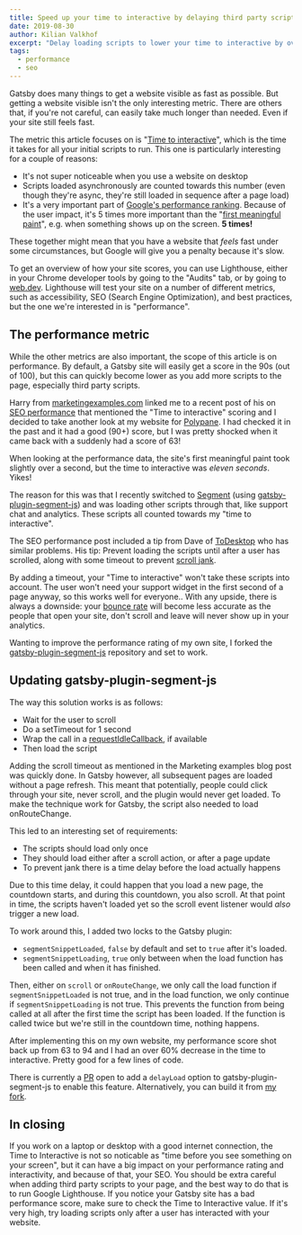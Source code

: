```yaml
---
title: Speed up your time to interactive by delaying third party scripts
date: 2019-08-30
author: Kilian Valkhof
excerpt: "Delay loading scripts to lower your time to interactive by over 60%"
tags:
  - performance
  - seo
---
```


Gatsby does many things to get a website visible as fast as possible. But getting a website visible isn't the only interesting metric. There are others that, if you're not careful, can easily take much longer than needed. Even if your site still feels fast.

The metric this article focuses on is "[Time to interactive](https://developers.google.com/web/tools/lighthouse/audits/time-to-interactive)", which is the time it takes for all your initial scripts to run. This one is particularly interesting for a couple of reasons:

- It's not super noticeable when you use a website on desktop
- Scripts loaded asynchronously are counted towards this number (even though they're async, they're still loaded in sequence after a page load)
- It's a very important part of [Google's performance ranking](https://github.com/GoogleChrome/lighthouse/blob/master/docs/scoring.md). Because of the user impact, it's 5 times more important than the "[first meaningful paint](https://developers.google.com/web/tools/lighthouse/audits/first-meaningful-paint)", e.g. when something shows up on the screen. **5 times!**

These together might mean that you have a website that _feels_ fast under some circumstances, but Google will give you a penalty because it's slow.

To get an overview of how your site scores, you can use Lighthouse, either in your Chrome developer tools by going to the "Audits" tab, or by going to [web.dev](https://web.dev/measure). Lighthouse will test your site on a number of different metrics, such as accessibility, SEO (Search Engine Optimization), and best practices, but the one we're interested in is "performance".

## The performance metric

While the other metrics are also important, the scope of this article is on performance. By default, a Gatsby site will easily get a score in the 90s (out of 100), but this can quickly become lower as you add more scripts to the page, especially third party scripts.

Harry from [marketingexamples.com](https://marketingexamples.com/) linked me to a recent post of his on [SEO performance](https://marketingexamples.com/seo/performance) that mentioned the "Time to interactive" scoring and I decided to take another look at my website for [Polypane](https://polypane.rocks). I had checked it in the past and it had a good (90+) score, but I was pretty shocked when it came back with a suddenly had a score of 63!

When looking at the performance data, the site's first meaningful paint took slightly over a second, but the time to interactive was _eleven seconds_. Yikes!

The reason for this was that I recently switched to [Segment](https://segment.com) (using [gatsby-plugin-segment-js](//packages/gatsby-plugin-segment-js/)) and was loading other scripts through that, like support chat and analytics. These scripts all counted towards my "time to interactive".

The SEO performance post included a tip from Dave of [ToDesktop](https://www.todesktop.com/) who has similar problems. His tip: Prevent loading the scripts until after a user has scrolled, along with some timeout to prevent [scroll jank](http://jankfree.org/).

By adding a timeout, your "Time to interactive" won't take these scripts into account. The user won't need your support widget in the first second of a page anyway, so this works well for everyone.. With any upside, there is always a downside: your [bounce rate](https://support.google.com/analytics/answer/1009409?hl=en) will become less accurate as the people that open your site, don't scroll and leave will never show up in your analytics.

Wanting to improve the performance rating of my own site, I forked the [gatsby-plugin-segment-js](https://github.com/Kilian/gatsby-plugin-segment-js) repository and set to work.

## Updating gatsby-plugin-segment-js

The way this solution works is as follows:

- Wait for the user to scroll
- Do a setTimeout for 1 second
- Wrap the call in a [requestIdleCallback](https://developer.mozilla.org/en-US/docs/Web/API/Window/requestIdleCallback), if available
- Then load the script

Adding the scroll timeout as mentioned in the Marketing examples blog post was quickly done. In Gatsby however, all subsequent pages are loaded without a page refresh. This meant that potentially, people could click through your site, never scroll, and the plugin would never get loaded. To make the technique work for Gatsby, the script also needed to load onRouteChange.

This led to an interesting set of requirements:

- The scripts should load only once
- They should load either after a scroll action, or after a page update
- To prevent jank there is a time delay before the load actually happens

Due to this time delay, it could happen that you load a new page, the countdown starts, and during this countdown, you also scroll. At that point in time, the scripts haven't loaded yet so the scroll event listener would _also_ trigger a new load.

To work around this, I added two locks to the Gatsby plugin:

- `segmentSnippetLoaded`, `false` by default and set to `true` after it's loaded.
- `segmentSnippetLoading`, `true` only between when the load function has been called and when it has finished.

Then, either on `scroll` or `onRouteChange`, we only call the load function if `segmentSnippetLoaded` is not true, and in the load function, we only continue if `segmentSnippetLoading` is not true. This prevents the function from being called at all after the first time the script has been loaded. If the function is called twice but we're still in the countdown time, nothing happens.

After implementing this on my own website, my performance score shot back up from 63 to 94 and I had an over 60% decrease in the time to interactive. Pretty good for a few lines of code.

There is currently a [PR](https://github.com/benjaminhoffman/gatsby-plugin-segment-js/pull/19) open to add a `delayLoad` option to gatsby-plugin-segment-js to enable this feature. Alternatively, you can build it from [my fork](https://github.com/Kilian/gatsby-plugin-segment-js).

## In closing

If you work on a laptop or desktop with a good internet connection, the Time to Interactive is not so noticable as "time before you see something on your screen", but it can have a big impact on your performance rating and interactivity, and because of that, your SEO. You should be extra careful when adding third party scripts to your page, and the best way to do that is to run Google Lighthouse. If you notice your Gatsby site has a bad performance score, make sure to check the Time to Interactive value. If it's very high, try loading scripts only after a user has interacted with your website.
